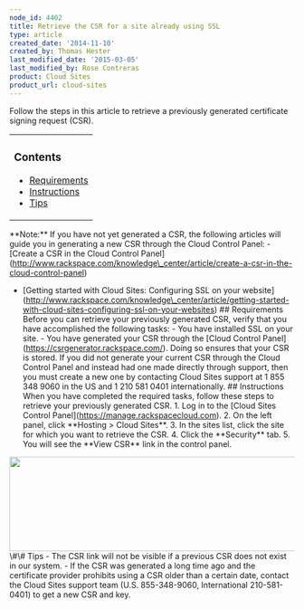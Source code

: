 ```yaml
---
node_id: 4402
title: Retrieve the CSR for a site already using SSL
type: article
created_date: '2014-11-10'
created_by: Thomas Hester
last_modified_date: '2015-03-05'
last_modified_by: Rose Contreras
product: Cloud Sites
product_url: cloud-sites
---
```


Follow the steps in this article to retrieve a previously generated
certificate signing request (CSR).

<table>
<colgroup>
<col width="100%" />
</colgroup>
<tbody>
<tr class="odd">
<td align="left"><h3 id="contents">Contents</h3>
<ul>
<li><a href="#id">Requirements</a></li>
<li><a href="RetrievingtheoldCSRforasiteusingSSL-Instructions">Instructions</a></li>
<li><a href="RetrievingtheoldCSRforasiteusingSSL-TipsWarnings">Tips</a></li>
</ul></td>
</tr>
</tbody>
</table>



\*\*Note:\*\* If you have not yet generated a CSR, the following
articles will guide you in generating a new CSR through the Cloud
Control Panel: - \[Create a CSR in the Cloud Control
Panel\](http://www.rackspace.com/knowledge\_center/article/create-a-csr-in-the-cloud-control-panel)
- \[Getting started with Cloud Sites: Configuring SSL on your
website\](http://www.rackspace.com/knowledge\_center/article/getting-started-with-cloud-sites-configuring-ssl-on-your-websites)
 \#\# Requirements Before you can retrieve your previously generated
CSR, verify that you have accomplished the following tasks: - You have
installed SSL on your site. - You have generated your CSR through the
\[Cloud Control Panel\](https://csrgenerator.rackspace.com/). Doing so
ensures that your CSR is stored. If you did not generate your current
CSR through the Cloud Control Panel and instead had one made directly
through support, then you must create a new one by contacting Cloud
Sites support at 1 855 348 9060 in the US and 1 210 581 0401
internationally.  \#\# Instructions When you have completed the
required tasks, follow these steps to retrieve your previously generated
CSR. 1. Log in to the \[Cloud Sites Control
Panel\](https://manage.rackspacecloud.com). 2. On the left panel, click
\*\*Hosting &gt; Cloud Sites\*\*. 3. In the sites list, click the site
for which you want to retrieve the CSR. 4. Click the \*\*Security\*\*
tab. 5. You will see the \*\*View CSR\*\* link in the control panel.
<img src="https://8026b2e3760e2433679c-fffceaebb8c6ee053c935e8915a3fbe7.ssl.cf2.rackcdn.com/field/image/view_csr.png" width="600" height="167" />
 \#\# Tips - The CSR link will not be visible if a previous CSR does
not exist in our system. - If the CSR was generated a long time ago and
the certificate provider prohibits using a CSR older than a certain
date, contact the Cloud Sites support team (U.S. 855-348-9060,
International 210-581-0401) to get a new CSR and key.



